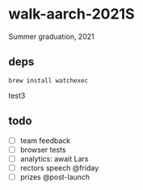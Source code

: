 # walk-aarch-2021S

Summer graduation, 2021

## deps

`brew install watchexec`

test3


## todo
- [ ] team feedback
- [ ] browser tests
- [ ] analytics: await Lars
- [ ] rectors speech @friday
- [ ] prizes @post-launch
